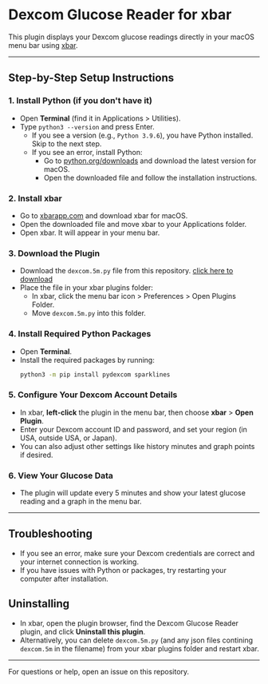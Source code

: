 # Dexcom Glucose Reader for xbar

This plugin displays your Dexcom glucose readings directly in your macOS menu bar using [xbar](https://xbarapp.com/).

---

## Step-by-Step Setup Instructions

### 1. Install Python (if you don't have it)
- Open **Terminal** (find it in Applications > Utilities).
- Type `python3 --version` and press Enter.
  - If you see a version (e.g., `Python 3.9.6`), you have Python installed. Skip to the next step.
  - If you see an error, install Python:
    - Go to [python.org/downloads](https://www.python.org/downloads/) and download the latest version for macOS.
    - Open the downloaded file and follow the installation instructions.

### 2. Install xbar
- Go to [xbarapp.com](https://xbarapp.com/) and download xbar for macOS.
- Open the downloaded file and move xbar to your Applications folder.
- Open xbar. It will appear in your menu bar.

### 3. Download the Plugin
- Download the `dexcom.5m.py` file from this repository. [click here to download](https://github.com/mattanmr/xbar_plugins/blob/e5e64668d10a4b59276730348c159683a3c62a55/dexcom.5m.py)
- Place the file in your xbar plugins folder:
  - In xbar, click the menu bar icon > Preferences > Open Plugins Folder.
  - Move `dexcom.5m.py` into this folder.

### 4. Install Required Python Packages
- Open **Terminal**.
- Install the required packages by running:
  ```sh
  python3 -m pip install pydexcom sparklines
  ```

### 5. Configure Your Dexcom Account Details
- In xbar, **left-click** the plugin in the menu bar, then choose **xbar** > **Open Plugin**.
- Enter your Dexcom account ID and password, and set your region (in USA, outside USA, or Japan).
- You can also adjust other settings like history minutes and graph points if desired.

### 6. View Your Glucose Data
- The plugin will update every 5 minutes and show your latest glucose reading and a graph in the menu bar.

---

## Troubleshooting
- If you see an error, make sure your Dexcom credentials are correct and your internet connection is working.
- If you have issues with Python or packages, try restarting your computer after installation.

## Uninstalling
- In xbar, open the plugin browser, find the Dexcom Glucose Reader plugin, and click **Uninstall this plugin**.
- Alternatively, you can delete `dexcom.5m.py` (and any json files contining `dexcom.5m` in the filename) from your xbar plugins folder and restart xbar.

---

For questions or help, open an issue on this repository.
